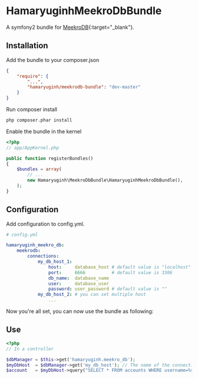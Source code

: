 HamaryuginhMeekroDbBundle
=========================

A symfony2 bundle for [MeekroDB](http://www.meekro.com/index.php){:target="_blank"}.

Installation
------------

Add the bundle to your composer.json

``` json
{
    "require": {
        "...",
        "hamaryuginh/meekrodb-bundle": "dev-master"
    }
}
```

Run composer install

``` sh
php composer.phar install
```

Enable the bundle in the kernel

``` php
<?php
// app/AppKernel.php

public function registerBundles()
{
    $bundles = array(
        // ...
        new Hamaryuginh\MeekroDbBundle\HamaryuginhMeekroDbBundle(),
    );
}
```

Configuration
-------------

Add configuration to config.yml.

``` yaml
# config.yml

hamaryuginh_meekro_db:
    meekrodb:
        connections:
            my_db_host_1:
                host:     database_host # default value is "localhost"
                port:     6666          # default value is 3306
                db_name:  database_name
                user:     database_user
                password: user_password # default value is ""
            my_db_host_2: # you can set multiple host
                ...
```

Now you're all set, you can now use the bundle as following:

Use
---

``` php
<?php
// In a controller

$dbManager = $this->get('hamaryuginh.meekro_db');
$myDbHost  = $dbManager->get('my_db_host'); // The name of the connection
$account   = $myDbHost->query("SELECT * FROM accounts WHERE username=%s", 'Joe');
```

